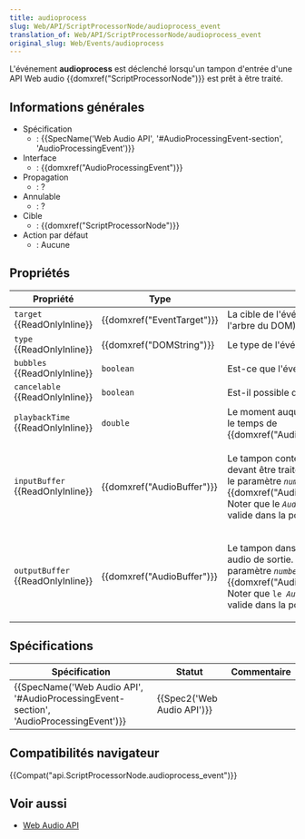 ```yaml
---
title: audioprocess
slug: Web/API/ScriptProcessorNode/audioprocess_event
translation_of: Web/API/ScriptProcessorNode/audioprocess_event
original_slug: Web/Events/audioprocess
---
```

L'événement **audioprocess** est déclenché lorsqu'un tampon d'entrée d'une API Web audio {{domxref("ScriptProcessorNode")}} est prêt à être traité.

## Informations générales

- Spécification
  - : {{SpecName('Web Audio API', '#AudioProcessingEvent-section', 'AudioProcessingEvent')}}
- Interface
  - : {{domxref("AudioProcessingEvent")}}
- Propagation
  - : ?
- Annulable
  - : ?
- Cible
  - : {{domxref("ScriptProcessorNode")}}
- Action par défaut
  - : Aucune

## Propriétés

<table class="standard-table">
  <thead>
    <tr>
      <th scope="col">Propriété</th>
      <th scope="col">Type</th>
      <th scope="col">Description</th>
    </tr>
  </thead>
  <tbody>
    <tr>
      <td><code>target</code> {{ReadOnlyInline}}</td>
      <td>{{domxref("EventTarget")}}</td>
      <td>
        La cible de l'événement (la plus haute cible dans l'arbre du DOM).
      </td>
    </tr>
    <tr>
      <td><code>type</code> {{ReadOnlyInline}}</td>
      <td>{{domxref("DOMString")}}</td>
      <td>Le type de l'événement.</td>
    </tr>
    <tr>
      <td><code>bubbles</code> {{ReadOnlyInline}}</td>
      <td><code>boolean</code></td>
      <td>Est-ce que l'événement se propage?</td>
    </tr>
    <tr>
      <td><code>cancelable</code> {{ReadOnlyInline}}</td>
      <td><code>boolean</code></td>
      <td>Est-il possible d'annuler l'événement?</td>
    </tr>
    <tr>
      <td><code>playbackTime</code> {{ReadOnlyInline}}</td>
      <td><code>double</code></td>
      <td>
        Le moment auquel le son sera joué tel que défini par le temps de
        {{domxref("AudioContext.currentTime")}}.
      </td>
    </tr>
    <tr>
      <td><code>inputBuffer</code> {{ReadOnlyInline}}</td>
      <td>{{domxref("AudioBuffer")}}</td>
      <td>
        <p>
          Le tampon contenant les données audio d'entrée devant être traité. Le
          nombre de canaux est défini par le paramètre
          <code><em>numberOfInputChannels</em> de la méthode </code
          >{{domxref("AudioContext.createScriptProcessor()")}}.
          Noter que le <em><code>AudioBuffer</em></code
          > retourné est seulement valide
          dans la portée de la fonction <em><code>onaudioprocess.</code></em>
        </p>
      </td>
    </tr>
    <tr>
      <td><code>outputBuffer</code> {{ReadOnlyInline}}</td>
      <td>{{domxref("AudioBuffer")}}</td>
      <td>
        <p>
          Le tampon dans lequel doit être écrit les données audio de sortie. Le
          nombre de canaux est défini par le paramètre
          <code><em>numberOfOutputChannels</em> de la méthode </code
          >{{domxref("AudioContext.createScriptProcessor()")}}.
          Noter que <code>le<em> AudioBuffer</em></code
          ><code> retourné </code>est seulement valide dans la portée de la
          fonction <em><code>onaudioprocess.</code></em>
        </p>
      </td>
    </tr>
  </tbody>
</table>

## Spécifications

| Spécification                                                                                                        | Statut                               | Commentaire |
| -------------------------------------------------------------------------------------------------------------------- | ------------------------------------ | ----------- |
| {{SpecName('Web Audio API', '#AudioProcessingEvent-section', 'AudioProcessingEvent')}} | {{Spec2('Web Audio API')}} |             |

## Compatibilités navigateur

{{Compat("api.ScriptProcessorNode.audioprocess_event")}}

## Voir aussi

- [Web Audio API](/fr/docs/Web_Audio_API)
